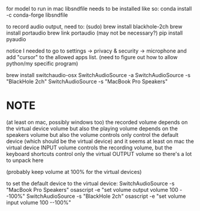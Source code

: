 for model to run in mac libsndfile needs to be installed like so:
conda install -c conda-forge libsndfile

to record audio output, need to:
(sudo) brew install blackhole-2ch
brew install portaudio
brew link portaudio (may not be necessary?)
pip install pyaudio


notice I needed to go to settings -> privacy & security -> microphone and add "cursor" to the allowed apps list.
(need to figure out how to allow python/my specific program)

brew install switchaudio-osx
SwitchAudioSource -a
SwitchAudioSource -s "BlackHole 2ch"
SwitchAudioSource -s "MacBook Pro Speakers"


# NOTE

(at least on mac, possibly windows too)
the recorded volume depends on the virtual device volume
but also the playing volume depends on the speakers volume
but also the volume controls only control the default device (which should be the virtual device)
and it seems at least on mac the virtual device INPUT volume controls the recording volume, but the keyboard shortcuts control only the virtual OUTPUT volume
so there's a lot to unpack here

(probably keep volume at 100% for the virtual devices)

to set the default device to the virtual device:
SwitchAudioSource -s "MacBook Pro Speakers"
osascript -e "set volume output volume 100 --100%"
SwitchAudioSource -s "BlackHole 2ch"
osascript -e "set volume input volume 100 --100%"
